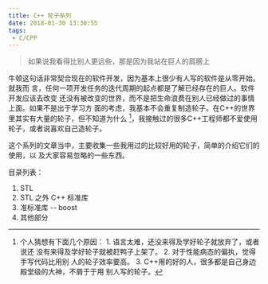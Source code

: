 ```yaml
---
title: C++ 轮子系列
date: 2018-01-30 13:30:55
tags:
 - C/CPP
---
```


> 如果说我看得比别人更远些，那是因为我站在巨人的肩膀上

牛顿这句话非常契合现在的软件开发，因为基本上很少有人写的软件是从零开始。就我而
言，任何一项开发任务的迭代周期的起点都是了解已经存在的巨人。软件开发应该去改变
还没有被改变的世界，而不是把生命浪费在别人已经做过的事情上面。如果不是出于学习方
面的考虑，我基本不会重复制造轮子。在C++的世界里其实有大量的轮子，但不知道为什么
[^1]，我接触过的很多C++工程师都不爱使用轮子，或者说喜欢自己造轮子。

这个系列的文章当中，主要收集一些我用过的比较好用的轮子，简单的介绍它们的使用，以
及大家容易忽略的一些东西。

目录列表：

1. STL
2. STL 之外 C++ 标准库
3. 准标准库 -- boost
4. 其他部分

[^1]: 个人猜想有下面几个原因： 1. 语言太难，还没来得及学好轮子就放弃了，或者说还
  没有来得及学好轮子就被赶鸭子上架了。 2. 对于性能病态的偏执，觉得手写代码比用别
  人的轮子效率要高。 3. C++用的好的人，很多都是自己身边殿堂级的大神，不屑于于用
  别人写的轮子。
